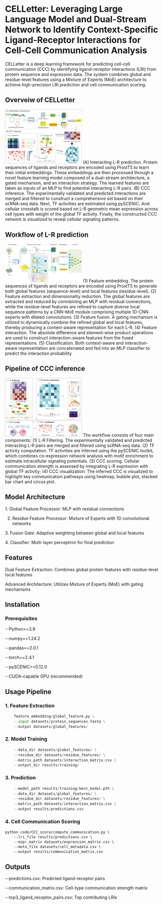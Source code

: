 # CELLetter: Leveraging Large Language Model and Dual-Stream Network to Identify Context-Specific Ligand-Receptor Interactions for Cell-Cell Communication Analysis
CELLetter is a deep learning framework for predicting cell-cell communication (CCC) by identifying ligand-receptor interactions (LRI) from protein sequence and expression data. The system combines global and residue-level features using a Mixture of Experts (MoE) architecture to achieve high-precision LRI prediction and cell communication scoring.

## Overveiw of CELLetter
<img src="https://github.com/wallwei/CELLetter/blob/3901030074cb7c371f972693ad826f715afa2880/Fig1_01.png" width = 50%>
(A) Interacting L-R prediction. Protein sequences of ligands and receptors are encoded using ProstT5 to learn their initial embeddings. These embeddings are then processed through a novel feature learning model composed of a dual-stream architecture, a gated mechanism, and an interaction strategy. The learned features are taken as inputs of an MLP to find potential interacting L-R pairs. (B) CCC inference. The experimentally validated and predicted interactions are merged and filtered to construct a comprehensive set based on their scRNA-seq data. Next, TF activities are estimated using pySCENIC. And cellular crosstalk is scored based on L-R geometric mean expression across cell types with weight of the global TF activity. Finally, the constructed CCC network is visualized to reveal cellular signaling patterns.

## Workflow of L-R prediction
<img src="https://github.com/wallwei/CELLetter/blob/3901030074cb7c371f972693ad826f715afa2880/Fig2_01.png" width = 50%>
(1) Feature embedding. The protein sequences of ligands and receptors are encoded using ProstT5 to generate both global features (sequence-level) and local features (residue-level). (2) Feature extraction and dimensionality reduction. The global features are extracted and reduced by comnbining an MLP with residual connections, while the residue-level features are refined to capture diverse local sequence patterns by a CNN-MoE module comprising multiple 1D-CNN experts with dilated convolutions. (3) Feature fusion. A gating mechanism is utilized to dynamically combine the refined global and local features, thereby producing a context-aware representation for each L-R. (4) Feature interaction. The absolute difference and element-wise product operations are used to construct interaction-aware features from the fused representations. (5) Classification. Both context-aware and interaction-aware representation are concatenated and fed into an MLP classifier to predict the interaction probability

## Pipeline of CCC inference
<img src="https://github.com/wallwei/CELLetter/blob/3901030074cb7c371f972693ad826f715afa2880/Fig3_01.png" width = 50%>
The workflow consists of four main components: (1) L-R Filtering. The experimentally validated and predicted interacting L-R pairs are merged and filtered using scRNA-seq data. (2) TF activity computation. TF activities are inferred using the pySCENIC toolkit, which combines co-expression network analysis with motif enrichment to estimate intracellular signaling potentials. (3) CCC scoring. Cellular communication strength is assessed by integrating L-R expression with global TF activity; (4) CCC visualization: The inferred CCC is visualized to highlight key communication pathways using heatmap, bubble plot, stacked bar chart and circos plot.

## Model Architecture
1.​​ Global Feature Processor​​: MLP with residual connections

2. Residue Feature Processor​​: Mixture of Experts with 1D convolutional networks

​​3. Fusion Gate​​: Adaptive weighting between global and local features

​​4. Classifier​​: Multi-layer perceptron for final prediction

## Features
Dual Feature Extraction​​: Combines global protein features with residue-level local features

​​Advanced Architecture​​: Utilizes Mixture of Experts (MoE) with gating mechanisms

## Installation
### Prerequisites
--Python==3.9

--numpy==1.24.2

--pandas==2.0.1

--torch==2.4.1

--pySCENIC==0.12.0

--CUDA-capable GPU (recommended)

## Usage Pipeline
### 1. Feature Extraction
```python
    feature_embedding/global_feature.py \
    --input datasets/protein_sequences.fasta \
    --output datasets/global_features/
```
### 2. Model Training
```python
    --data_dir datasets/global_features/ \
    --residue_dir datasets/residue_features/ \
    --matrix_path datasets/interaction_matrix.csv \
    --output_dir results/training/
```
### 3. Prediction
```python
    --model_path results/training/best_model.pth \
    --data_dir datasets/global_features/ \
    --residue_dir datasets/residue_features/ \
    --matrix_path datasets/interaction_matrix.csv \
    --output results/predictions.csv
```

### 4. Cell Communication Scoring
```
python code/CCC_score/compute_communication.py \
    --lri_file results/predictions.csv \
    --expr_matrix datasets/expression_matrix.csv \
    --meta_file datasets/cell_metadata.csv \
    --output results/communication_matrix.csv
```

## Outputs
--predictions.csv: Predicted ligand-receptor pairs

--communication_matrix.csv: Cell-type communication strength matrix

--top3_ligand_receptor_pairs.csv: Top contributing LRIs
